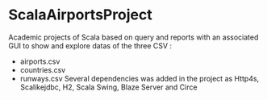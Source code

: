 # ScalaAirportsProject

Academic projects of Scala based on query and reports with an associated GUI to show and explore datas of the three CSV :
- airports.csv
- countries.csv
- runways.csv
Several dependencies was added in the project as Http4s, Scalikejdbc, H2, Scala Swing, Blaze Server and Circe
